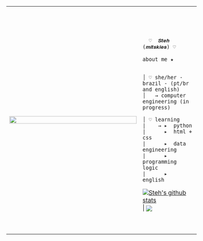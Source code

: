 
<table>
    <tr>
        <td style="width: 70%;">
            <img src="https://github.com/user-attachments/assets/8582e7f6-1317-42de-84f1-238d70a74b93" style="width:100%; border: none;"/>
        </td>
        <td style="width: 30%; vertical-align: middle;">
            <p style="font-family: monospace; font-size: 80px;">    
                
      ♡  𝑺𝒕𝒆𝒉 (𝒎𝒊𝒕𝒔𝒌𝒊𝒆𝒔) ♡
    
</p>                                                                                                                            
                                                                                                  
                                                                                                    
        
    about me ★

    
    │ ♡ she/her - brazil - (pt/br and english)
    │   → computer engineering (in progress) 
    
    │ ♡ learning
    |    → ▸  python
    |      ▸  html + css
    |      ▸  data engineering
    |      ▸  programming logic
    |      ▸  english 
    
<a href="https://github.com/mitskies/github-readme-stats"><img align="center" src="https://github-readme-stats.vercel.app/api?username=mitskies&show_icons=true&include_all_commits=true&theme=dracula&hide_border=true" alt="Steh's github stats" /></a> | <a href="https://github.com/mitskies/github-readme-stats"><img align="center" src="https://github-readme-stats.vercel.app/api/top-langs/?username=mitskies&layout=compact&theme=dracula&hide_border=true" /></a> 

<br />
<br />
  

